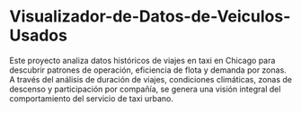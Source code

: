 # Visualizador-de-Datos-de-Veiculos-Usados
Este proyecto analiza datos históricos de viajes en taxi en Chicago para descubrir patrones de operación, eficiencia de flota y demanda por zonas. A través del análisis de duración de viajes, condiciones climáticas, zonas de descenso y participación por compañía, se genera una visión integral del comportamiento del servicio de taxi urbano.
